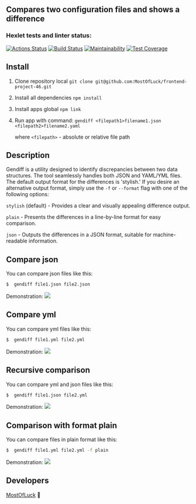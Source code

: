 Compares two configuration files and shows a difference
---------------------------------------------------------



### Hexlet tests and linter status:
[![Actions Status](https://github.com/MostOfLuck/frontend-project-46/actions/workflows/hexlet-check.yml/badge.svg)](https://github.com/MostOfLuck/frontend-project-46/actions)
[![Build Status](https://github.com/MostOfLuck/frontend-project-46/actions/workflows/node.js.yml/badge.svg
)](https://github.com/MostOfLuck/frontend-project-46/actions/workflows/node.js.yml)
[![Maintainability](https://api.codeclimate.com/v1/badges/425d8c76e1328c1a3bcf/maintainability)](https://codeclimate.com/github/MostOfLuck/frontend-project-46/maintainability)
[![Test Coverage](https://api.codeclimate.com/v1/badges/a8d6ee366154c48f5fab/test_coverage)](https://codeclimate.com/github/MostOfLuck/frontend-project-46/test_coverage)


   
Install
-------------------

1. Clone repository local
`git clone git@github.com:MostOfLuck/frontend-project-46.git`
2. Install all dependencies 
`npm install`
3. Install  apps global
`npm link`
4. Run app with command:
`gendiff <filepath1>filename1.json <filepath2>filename2.yaml`

    where `<filepath>` - absolute or relative file path

   
Description
-------------------

Gendiff is a utility designed to identify discrepancies between two data structures. The tool seamlessly handles both JSON and YAML/YML files. The default output format for the differences is 'stylish.' If you desire an alternative output format, simply use the `-f` or `--format` flag with one of the following options:

`stylish` (default) - Provides a clear and visually appealing difference output.

`plain` - Presents the differences in a line-by-line format for easy comparison.

`json` - Outputs the differences in a JSON format, suitable for machine-readable information.


Compare json
--------------------------  
 You can compare json files like this:
 ```bash
$  gendiff file1.json file2.json
```

 Demonstration: <a href="https://asciinema.org/a/611315" target="_blank"><img src="https://asciinema.org/a/602271.svg" /></a>

Compare yml
--------------------------  
 You can compare yml files like this:
 ```bash
$  gendiff file1.yml file2.yml
```

 Demonstration: <a href="https://asciinema.org/a/611590" target="_blank"><img src="https://asciinema.org/a/602271.svg" /></a>


Recursive comparison
--------------------------  
 You can compare yml and json files like this:
 ```bash
$  gendiff file1.json file2.yml
```

 Demonstration: <a href="https://asciinema.org/a/611644" target="_blank"><img src="https://asciinema.org/a/602271.svg" /></a>


Comparison with format plain
-----------------------------
 You can compare files in plain format like this:
 ```bash
$  gendiff file1.yml file2.yml -f plain
```

Demonstration: <a href="https://asciinema.org/a/625189" target="_blank"><img src="https://asciinema.org/a/602271.svg" /></a>

## Developers

[MostOfLuck](https://github.com/MostOfLuck) 💪
